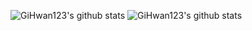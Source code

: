 ![GiHwan123's github stats](https://github-readme-stats.vercel.app/api?username=GiHwan123&show_icons=true)
![GiHwan123's github stats](https://github-readme-stats.vercel.app/api/top-langs/?username=GiHwan123&show_icons=true&hide_border=true&title_color=004386&icon_color=004386&layout=compact)

<!--
**GiHwan123/GiHwan123** is a ✨ _special_ ✨ repository because its `README.md` (this file) appears on your GitHub profile.

Here are some ideas to get you started:

- 🔭 I’m currently working on ...
- 🌱 I’m currently learning ...
- 👯 I’m looking to collaborate on ...
- 🤔 I’m looking for help with ...
- 💬 Ask me about ...
- 📫 How to reach me: ...
- 😄 Pronouns: ...
- ⚡ Fun fact: ...
-->
